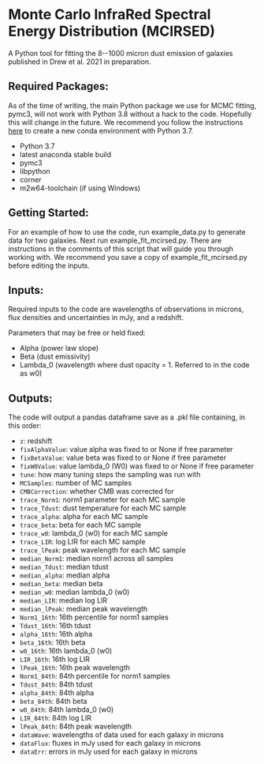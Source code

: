 # Monte Carlo InfraRed Spectral Energy Distribution (MCIRSED)

A Python tool for fitting the 8--1000 micron dust emission of galaxies published in Drew et al. 2021 in preparation.

## Required Packages:
As of the time of writing, the main Python package we use for MCMC fitting, pymc3, will not work with Python 3.8 without a hack to the code. Hopefully this will change in the future. We recommend you follow the instructions [here](https://github.com/pdrew32/mcirsed/blob/master/install-help.md) to create a new conda environment with Python 3.7.

- Python 3.7
- latest anaconda stable build
- pymc3
- libpython
- corner
- m2w64-toolchain (if using Windows)

## Getting Started:
For an example of how to use the code, run example_data.py to generate data for two galaxies. Next run example_fit_mcirsed.py. There are instructions in the comments of this script that will guide you through working with. We recommend you save a copy of example_fit_mcirsed.py before editing the inputs. 

## Inputs:
Required inputs to the code are wavelengths of observations in microns, flux densities and uncertainties in mJy, and a redshift.

Parameters that may be free or held fixed: 
- Alpha (power law slope)
- Beta (dust emissivity)
- Lambda_0 (wavelength where dust opacity = 1. Referred to in the code as w0)

## Outputs:
The code will output a pandas dataframe save as a .pkl file containing, in this order:

- ```z```: redshift
- ```fixAlphaValue```: value alpha was fixed to or None if free parameter
- ```fixBetaValue```: value beta was fixed to or None if free parameter
- ```fixW0Value```: value lambda_0 (W0) was fixed to or None if free parameter
- ```tune```: how many tuning steps the sampling was run with
- ```MCSamples```: number of MC samples
- ```CMBCorrection```: whether CMB was corrected for
- ```trace_Norm1```: norm1 parameter for each MC sample
- ```trace_Tdust```: dust temperature for each MC sample
- ```trace_alpha```: alpha for each MC sample
- ```trace_beta```: beta for each MC sample
- ```trace_w0```: lambda_0 (w0) for each MC sample
- ```trace_LIR```: log LIR for each MC sample
- ```trace_lPeak```: peak wavelength for each MC sample
- ```median_Norm1```: median norm1 across all samples
- ```median_Tdust```: median tdust
- ```median_alpha```: median alpha
- ```median_beta```: median beta
- ```median_w0```: median lambda_0 (w0)
- ```median_LIR```: median log LIR
- ```median_lPeak```: median peak wavelength
- ```Norm1_16th```: 16th percentile for norm1 samples
- ```Tdust_16th```: 16th tdust
- ```alpha_16th```: 16th alpha
- ```beta_16th```: 16th beta
- ```w0_16th```: 16th lambda_0 (w0)
- ```LIR_16th```: 16th log LIR
- ```lPeak_16th```: 16th peak wavelength
- ```Norm1_84th```: 84th percentile for norm1 samples
- ```Tdust_84th```: 84th tdust
- ```alpha_84th```: 84th alpha
- ```beta_84th```: 84th beta
- ```w0_84th```: 84th lambda_0 (w0)
- ```LIR_84th```: 84th log LIR
- ```lPeak_84th```: 84th peak wavelength
- ```dataWave```: wavelengths of data used for each galaxy in microns
- ```dataFlux```: fluxes in mJy used for each galaxy in microns
- ```dataErr```: errors in mJy used for each galaxy in microns
